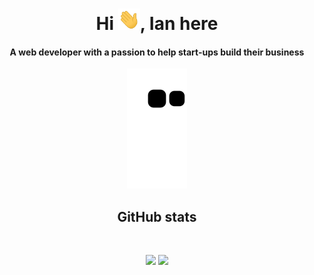 <div align="center">
<h1 align="center">Hi <img width="35" src="https://github.com/1999AZZAR/1999AZZAR/blob/main/resources/img/waving.gif">, Ian here</h1>
<h4 align="center">A web developer with a passion to help start-ups build their business</h4>
</div>
<div align="center">
  <a href="https://www.veltigore.com/">
  <img  src="https://github.com/mmmsss211/mmmsss211/blob/output/github-contribution-grid-snake.svg"
       alt="snake" /></a>
</div>
<div>
  <h2 align="center">GitHub stats </h2>
  <br />
      <p align="center">
        <img width="49.5%" src="https://github-readme-stats.vercel.app/api?username=mmmsss211&theme=dark&show_icons=true&hide_border=true&count_private=true" />
        <img width="49.5%" src="https://github-readme-streak-stats.herokuapp.com/?user=mmmsss211&theme=dark&hide_border=true" />
        </a>
     </p>
   <br>
</div>
